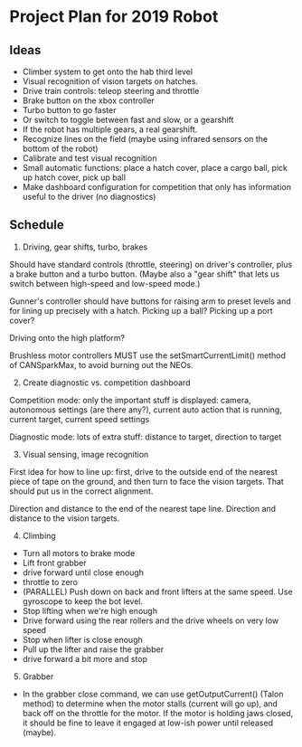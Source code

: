 # Project Plan for 2019 Robot

## Ideas

- Climber system to get onto the hab third level
- Visual recognition of vision targets on hatches.
- Drive train controls: teleop steering and throttle
- Brake button on the xbox controller
- Turbo button to go faster
- Or switch to toggle between fast and slow, or a gearshift
- If the robot has multiple gears, a real gearshift.
- Recognize lines on the field (maybe using infrared sensors on the bottom of the robot)
- Calibrate and test visual recognition
- Small automatic functions: place a hatch cover, place a cargo ball, pick up hatch cover, pick up ball
- Make dashboard configuration for competition that only has information useful to the driver (no diagnostics)


## Schedule

1. Driving, gear shifts, turbo, brakes

Should have standard controls (throttle, steering) on driver's controller, plus
a brake button and a turbo button. (Maybe also a "gear shift" that lets us switch between high-speed and
low-speed mode.)

Gunner's controller should have buttons for raising arm to preset levels and for lining up precisely with a hatch.
Picking up a ball?
Picking up a port cover?

Driving onto the high platform?

Brushless motor controllers MUST use the setSmartCurrentLimit() method of CANSparkMax, to avoid burning out the NEOs.

2. Create diagnostic vs. competition dashboard

Competition mode: only the important stuff is displayed: camera, autonomous settings (are there any?), current auto action that is running, current target, current speed settings

Diagnostic mode: lots of extra stuff: distance to target, direction to target

3. Visual sensing, image recognition

First idea for how to line up: first, drive to the outside end of the nearest piece of tape on the ground, and then turn
to face the vision targets. That should put us in the correct alignment.

Direction and distance to the end of the nearest tape line. 
Direction and distance to the vision targets.

4. Climbing

- Turn all motors to brake mode
- Lift front grabber
- drive forward until close enough
- throttle to zero
- (PARALLEL) Push down on back and front lifters at the same speed. Use gyroscope to keep the bot level.
- Stop lifting when we're high enough
- Drive forward using the rear rollers and the drive wheels on very low speed
- Stop when lifter is close enough
- Pull up the lifter and raise the grabber
- drive forward a bit more and stop

5. Grabber

- In the grabber close command, we can use getOutputCurrent() (Talon method) to determine when the motor stalls (current will go up), and back off on the throttle for the motor. If the motor is holding jaws closed, it should be fine to leave it engaged at low-ish power until released (maybe).
